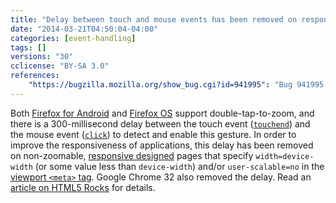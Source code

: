 ```yaml
---
title: "Delay between touch and mouse events has been removed on responsive pages"
date: "2014-03-21T04:50:04-04:00"
categories: [event-handling]
tags: []
versions: "30"
cclicense: "BY-SA 3.0"
references:
    "https://bugzilla.mozilla.org/show_bug.cgi?id=941995": "Bug 941995 – Remove 300ms touch > mouse events delay for double-tap zoom on \"responsive\" pages"
---
```

Both [Firefox for Android](https://developer.mozilla.org/en-US/Firefox_for_Android) and [Firefox OS](https://developer.mozilla.org/en-US/Firefox_OS) support double-tap-to-zoom, and there is a 300-millisecond delay between the touch event ([`touchend`](https://developer.mozilla.org/en-US/docs/Web/Reference/Events/touchend)) and the mouse event ([`click`](https://developer.mozilla.org/en-US/docs/Web/Reference/Events/click)) to detect and enable this gesture. In order to improve the responsiveness of applications, this delay has been removed on non-zoomable, [responsive designed](https://developer.mozilla.org/en-US/docs/Web_Development/Mobile/Responsive_design) pages that specify `width=device-width` (or some value less than `device-width`) and/or `user-scalable=no` in the [viewport `<meta>` tag](https://developer.mozilla.org/en-US/docs/Mozilla/Mobile/Viewport_meta_tag). Google Chrome 32 also removed the delay. Read an [article on HTML5 Rocks](http://updates.html5rocks.com/2013/12/300ms-tap-delay-gone-away) for details.

